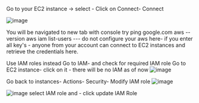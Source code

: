 Go to your EC2 instance -> select - Click on Connect- Connect

![image](https://user-images.githubusercontent.com/107784718/212468045-97f12fb0-0616-40fe-bbbc-e2f540207e53.png)

You will be navigated to new tab with console
try ping google.com
aws --version
aws iam list-users  --- do not configure your aws here- if you enter all key's - anyone from your account can connect to EC2 instances and retrieve the credentials here. 

Use IAM roles instead
Go to IAM- and check for required IAM role
Go to EC2 instance- click on it - there will be no IAM as of now
![image](https://user-images.githubusercontent.com/107784718/212468272-40a35599-dd93-45a8-8454-b936c221437f.png)

Go back to instances- Actions- Security- Modify IAM role
![image](https://user-images.githubusercontent.com/107784718/212468303-c3a65c08-056d-4a07-9693-897329bc00f3.png)

![image](https://user-images.githubusercontent.com/107784718/212468321-c9a20d0b-8650-447b-9fa4-c8bb3c954418.png)
select IAM role and - click update IAM Role

